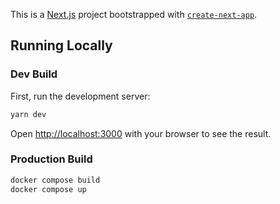 This is a [Next.js](https://nextjs.org) project bootstrapped with [`create-next-app`](https://nextjs.org/docs/app/api-reference/cli/create-next-app).

## Running Locally

### Dev Build

First, run the development server:

```bash
yarn dev
```

Open [http://localhost:3000](http://localhost:3000) with your browser to see the result.

### Production Build

```bash
docker compose build
docker compose up
```
